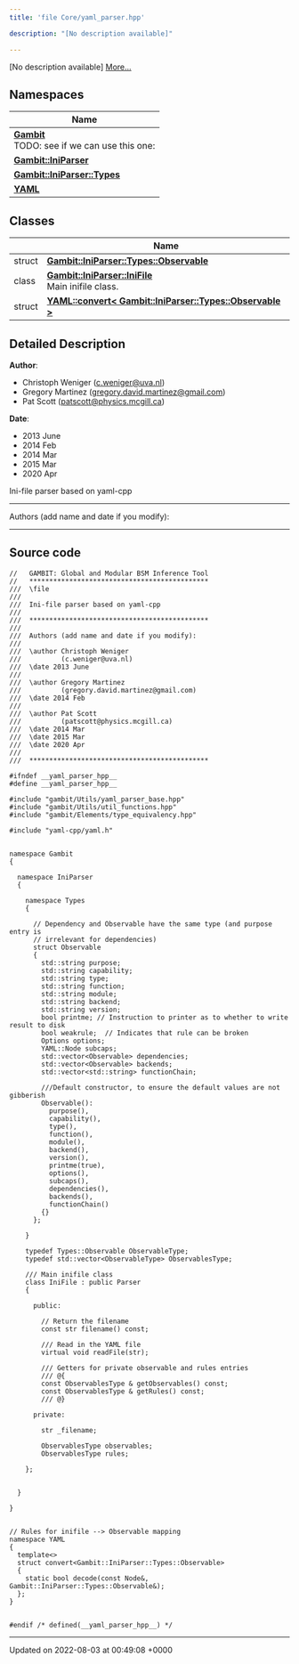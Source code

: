 ```yaml
---
title: 'file Core/yaml_parser.hpp'

description: "[No description available]"

---
```







[No description available] [More...](#detailed-description)

## Namespaces

| Name           |
| -------------- |
| **[Gambit](/documentation/code/main/namespaces/namespacegambit/)** <br>TODO: see if we can use this one:  |
| **[Gambit::IniParser](/documentation/code/main/namespaces/namespacegambit_1_1iniparser/)**  |
| **[Gambit::IniParser::Types](/documentation/code/main/namespaces/namespacegambit_1_1iniparser_1_1types/)**  |
| **[YAML](/documentation/code/main/namespaces/namespaceyaml/)**  |

## Classes

|                | Name           |
| -------------- | -------------- |
| struct | **[Gambit::IniParser::Types::Observable](/documentation/code/main/classes/structgambit_1_1iniparser_1_1types_1_1observable/)**  |
| class | **[Gambit::IniParser::IniFile](/documentation/code/main/classes/classgambit_1_1iniparser_1_1inifile/)** <br>Main inifile class.  |
| struct | **[YAML::convert< Gambit::IniParser::Types::Observable >](/documentation/code/main/classes/structyaml_1_1convert_3_01gambit_1_1iniparser_1_1types_1_1observable_01_4/)**  |

## Detailed Description


**Author**: 

  * Christoph Weniger ([c.weniger@uva.nl](mailto:c.weniger@uva.nl)) 
  * Gregory Martinez ([gregory.david.martinez@gmail.com](mailto:gregory.david.martinez@gmail.com)) 
  * Pat Scott ([patscott@physics.mcgill.ca](mailto:patscott@physics.mcgill.ca)) 


**Date**: 

  * 2013 June
  * 2014 Feb
  * 2014 Mar 
  * 2015 Mar 
  * 2020 Apr


Ini-file parser based on yaml-cpp



------------------

Authors (add name and date if you modify):



------------------




## Source code

```
//   GAMBIT: Global and Modular BSM Inference Tool
//   *********************************************
///  \file
///
///  Ini-file parser based on yaml-cpp
///
///  *********************************************
///
///  Authors (add name and date if you modify):
///
///  \author Christoph Weniger
///          (c.weniger@uva.nl)
///  \date 2013 June
///
///  \author Gregory Martinez
///          (gregory.david.martinez@gmail.com)
///  \date 2014 Feb
///
///  \author Pat Scott
///          (patscott@physics.mcgill.ca)
///  \date 2014 Mar
///  \date 2015 Mar
///  \date 2020 Apr
///
///  *********************************************

#ifndef __yaml_parser_hpp__
#define __yaml_parser_hpp__

#include "gambit/Utils/yaml_parser_base.hpp"
#include "gambit/Utils/util_functions.hpp"
#include "gambit/Elements/type_equivalency.hpp"

#include "yaml-cpp/yaml.h"


namespace Gambit
{

  namespace IniParser
  {

    namespace Types
    {

      // Dependency and Observable have the same type (and purpose entry is
      // irrelevant for dependencies)
      struct Observable
      {
        std::string purpose;
        std::string capability;
        std::string type;
        std::string function;
        std::string module;
        std::string backend;
        std::string version;
        bool printme; // Instruction to printer as to whether to write result to disk
        bool weakrule;  // Indicates that rule can be broken
        Options options;
        YAML::Node subcaps;
        std::vector<Observable> dependencies;
        std::vector<Observable> backends;
        std::vector<std::string> functionChain;

        ///Default constructor, to ensure the default values are not gibberish
        Observable():
          purpose(),
          capability(),
          type(),
          function(),
          module(),
          backend(),
          version(),
          printme(true),
          options(),
          subcaps(),
          dependencies(),
          backends(),
          functionChain()
        {}
      };

    }

    typedef Types::Observable ObservableType;
    typedef std::vector<ObservableType> ObservablesType;

    /// Main inifile class
    class IniFile : public Parser
    {

      public:

        // Return the filename
        const str filename() const;

        /// Read in the YAML file
        virtual void readFile(str);

        /// Getters for private observable and rules entries
        /// @{
        const ObservablesType & getObservables() const;
        const ObservablesType & getRules() const;
        /// @}

      private:

        str _filename;

        ObservablesType observables;
        ObservablesType rules;

    };


  }

}


// Rules for inifile --> Observable mapping
namespace YAML
{
  template<>
  struct convert<Gambit::IniParser::Types::Observable>
  {
    static bool decode(const Node&, Gambit::IniParser::Types::Observable&);
  };
}


#endif /* defined(__yaml_parser_hpp__) */
```


-------------------------------

Updated on 2022-08-03 at 00:49:08 +0000
